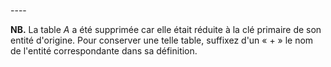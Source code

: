<br>
----


**NB.** La table _A_ a été supprimée car elle était réduite à la clé primaire de son entité d'origine. Pour conserver une telle table, suffixez d'un « + » le nom de l'entité correspondante dans sa définition.
